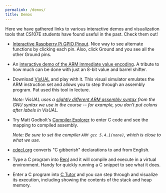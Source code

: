 ```yaml
---
permalink: /demos/
title: Demos
---
```


Here we have gathered links to various interactive demos and visualization tools that CS107E students have found useful in the past. Check them out!

- [Interactive Raspberry Pi GPIO Pinout](https://pinout.xyz/). Nice way to see alternate
  functions by clicking each pin. Also, click Ground and you see all the
  other Ground pins.

- An
[interactive demo of the ARM immediate value encoding](https://alisdair.mcdiarmid.org/arm-immediate-value-encoding/#play-with-it). A tribute to how much can be done with just an 8-bit value and barrel shifter.

- Download [VisUAL](http://salmanarif.bitbucket.io/visual/index.html) and play with it. This visual simulator emulates the ARM instruction set and allows you to step through an assembly program. Pat used this tool in lecture.
    
    _Note: VisUAL uses a [slightly different ARM assembly syntax](http://infocenter.arm.com/help/index.jsp?topic=/com.arm.doc.dui0773a/chr1383143764305.html) from the GNU syntax we use in the course -- for example, you don't put colons after labels in VisUAL._

- Try Matt Godbolt's [Compiler Explorer](http://gcc.godbolt.org/) to enter C code and see the mapping to compiled assembly. 
  
    _Note: Be sure to set the compiler `ARM gcc 5.4.1(none)`, which is close to what we use._

- [cdecl.org](http://cdecl.org/) converts "C gibberish" declarations to and from English.

- Type a C program into [Repl](https://repl.it/languages/c) and it will compile and execute in a virtual environment.
Handy for quickly running a C snippet to see what it does.

- Enter a C program into [C Tutor](http://pythontutor.com/c.html#mode=edit) and you can step through and visualize its execution, including showing the contents of the stack and heap memory.

